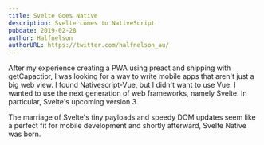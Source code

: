 ```yaml
---
title: Svelte Goes Native
description: Svelte comes to NativeScript
pubdate: 2019-02-28
author: Halfnelson
authorURL: https://twitter.com/halfnelson_au/
---
```


After my experience creating a PWA using preact and shipping with getCapactior, I was looking for a way to write mobile apps that aren't just a big web view. I found Nativescript-Vue, but I didn't want to use Vue. I wanted to use the next generation of web frameworks, namely Svelte. In particular, Svelte's upcoming version 3.

The marriage of Svelte's tiny payloads and speedy DOM updates seem like a perfect fit for mobile development and shortly afterward, Svelte Native was born.


